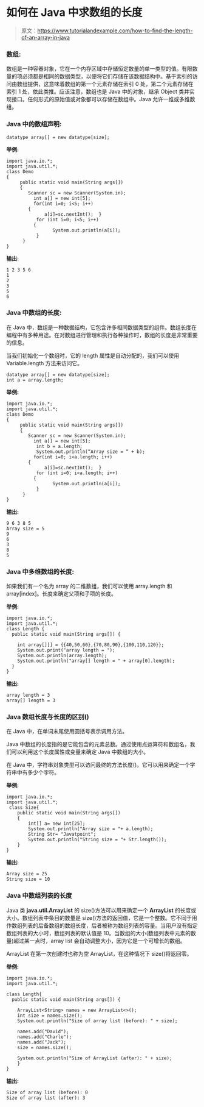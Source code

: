 # 如何在 Java 中求数组的长度

> 原文：<https://www.tutorialandexample.com/how-to-find-the-length-of-an-array-in-java>

### 数组:

数组是一种容器对象，它在一个内存区域中存储恒定数量的单一类型的值。有限数量的项必须都是相同的数据类型，以便将它们存储在该数据结构中。基于索引的访问由数组提供，这意味着数组的第一个元素存储在索引 0 处，第二个元素存储在索引 1 处，依此类推。应该注意，数组也是 Java 中的对象，继承 Object 类并实现接口。任何形式的原始值或对象都可以存储在数组中。Java 允许一维或多维数组。

### Java 中的数组声明:

```
datatype array[] = new datatype[size];
```

**举例:**

```
import java.io.*;
import java.util.*;
class Demo
{
     public static void main(String args[])
     {  
        Scanner sc = new Scanner(System.in);  
          int a[] = new int[5];
          for(int i=0; i<5; i++)  
        {  
              a[i]=sc.nextInt();  }  
           for (int i=0; i<5; i++)   
          {  
                 System.out.println(a[i]);  
           }  
      }
} 
```

**输出:**

```
1 2 3 5 6
1
2
3
5
6
```

### Java 中数组的长度:

在 Java 中，数组是一种数据结构，它包含许多相同数据类型的组件。数组长度在编程中有多种用途。在对数组进行管理和执行各种操作时，数组的长度是非常重要的信息。

当我们初始化一个数组时，它的 length 属性是自动分配的，我们可以使用 Variable.length 方法来访问它。

```
datatype array[] = new datatype[size];
int a = array.length;
```

**举例:**

```
import java.io.*;
import java.util.*;
class Demo
{
     public static void main(String args[])
     {  
        Scanner sc = new Scanner(System.in);  
          int a[] = new int[5];
           int b = a.length;
           System.out.println(“Array size = “ + b);
          for(int i=0; i<a.length; i++)  
        {  
              a[i]=sc.nextInt();  }  
           for (int i=0; i<a.length; i++)   
          {  
                 System.out.println(a[i]);  
           }  
      }
}
```

**输出:**

```
9 6 3 8 5
Array size = 5
9
6
3
8
5
```

### Java 中多维数组的长度:

如果我们有一个名为 array 的二维数组，我们可以使用 array.length 和 array[index]。长度来确定父项和子项的长度。

**举例:**

```
import java.io.*;
import java.util.*;
class Length {
  public static void main(String args[]) {

    int array[][] = {{40,50,60},{70,80,90},{100,110,120}};
    System.out.print("array length = ");
    System.out.println(array.length);
    System.out.println("array[] length = " + array[0].length);
  }
} 
```

**输出:**

```
array length = 3
array[] length = 3
```

### Java 数组长度与长度的区别()

在 Java 中，在单词末尾使用圆括号表示调用方法。

Java 中数组的长度指的是它能包含的元素总数。通过使用点运算符和数组名，我们可以利用这个长度属性或变量来确定 Java 中数组的大小。

在 Java 中，字符串对象类型可以访问最终的方法长度()。它可以用来确定一个字符串中有多少个字符。

**举例:**

```
import java.io.*;
import java.util.*;
 class Size{
    public static void main(String args[])
    {
        int[] a= new int[25];
        System.out.println("Array size = "+ a.length);
        String Str= "Javatpoint";
        System.out.println("String size = "+ Str.length());
    }
}
```

**输出:**

```
Array size = 25
String size = 10
```

### Java 中数组列表的长度

Java 类 **java.util.ArrayList** 的 size()方法可以用来确定一个 **ArrayList** 的长度或大小。数组列表中条目的数量是 size()方法的返回值，它是一个整数。它不同于用作数组列表的后备数组的数组长度，后者被称为数组列表的容量。当用户没有指定数组列表的大小时，数组列表的默认值是 10。当数组的大小(数组列表中元素的数量)超过某一点时，array list 会自动调整大小，因为它是一个可增长的数组。

ArrayList 在第一次创建时也称为空 ArrayList，在这种情况下 size()将返回零。

**举例:**

```
import java.io.*;
import java.util.*;

class Length{
  public static void main(String args[]) {

    ArrayList<String> names = new ArrayList<>();
    int size = names.size();
    System.out.println("Size of array list (before): " + size);

    names.add("David");
    names.add("Charle");
    names.add("Jack");
    size = names.size();

    System.out.println("Size of ArrayList (after): " + size);
    }
} 
```

**输出:**

```
Size of array list (before): 0
Size of array list (after): 3
```